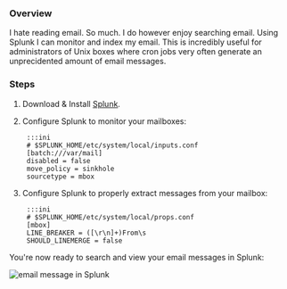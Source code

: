 ### Overview
I hate reading email. So much. I do however enjoy searching email. Using
Splunk I can monitor and index my email. This is incredibly useful for
administrators of Unix boxes where cron jobs very often generate an
unprecidented amount of email messages.


### Steps

1. Download & Install [Splunk](http://www.splunk.com/download).
2. Configure Splunk to monitor your mailboxes:

        :::ini
        # $SPLUNK_HOME/etc/system/local/inputs.conf
        [batch:///var/mail]
        disabled = false
        move_policy = sinkhole
        sourcetype = mbox

3. Configure Splunk to properly extract messages from your mailbox:

        :::ini
        # $SPLUNK_HOME/etc/system/local/props.conf
        [mbox]
        LINE_BREAKER = ([\r\n]+)From\s
        SHOULD_LINEMERGE = false

You're now ready to search and view your email messages in Splunk:

![email message in Splunk](http://dl.dropbox.com/u/4036736/Screenshots/g8tg.png "Email messsage as a Splunk event.")
